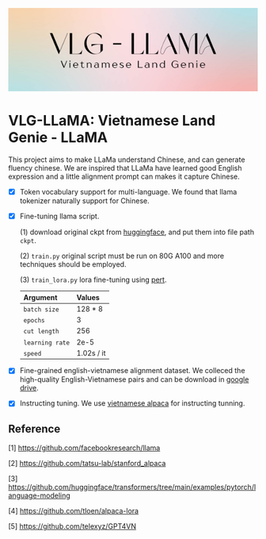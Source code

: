 <p align="center">
     <img src="figures/vlg-llama.png" alt="logo-pic" width = "550">
     <br/>
</p> 

# VLG-LLaMA: Vietnamese Land Genie - LLaMA

This project aims to make LLaMa understand Chinese, and can generate fluency chinese. We are inspired that LLaMa have learned good English expression and a little alignment prompt can makes it capture Chinese. 

- [X] Token vocabulary support for multi-language. We found that llama tokenizer naturally support for Chinese. 
- [X] Fine-tuning llama script.  

  (1) download original ckpt from [huggingface](https://huggingface.co/decapoda-research/llama-7b-hf), and put them into file path ```ckpt```. 

  (2) ```train.py``` original script must be run on 80G A100 and more techniques should be employed. 
  
  (3) ```train_lora.py``` lora fine-tuning using [pert](https://github.com/huggingface/peft). 
  
  | Argument | Values |
  |------|------|
  | `batch size` | 128 * 8 |
   | `epochs` | 3 |
   | `cut length` | 256 |
   | `learning rate` | 2e-5 |
   | `speed` | 1.02s / it |
  
  
- [X] Fine-grained english-vietnamese alignment dataset. We colleced the high-quality English-Vietnamese pairs and can be download in [google drive](https://drive.google.com/drive/folders/1GKRD_2bpQOLYptlgb1c30GOXJDy_rw7c?usp=sharing). 

[//]: # (     We also found that [BELLE]&#40;https://github.com/LianjiaTech/BELLE&#41; provide ckpts and chinese dataset, strongly recommended to refer it. )

- [X] Instructing tuning. We use [vietnamese alpaca](https://github.com/telexyz/GPT4VN) for instructing tunning. 

[//]: # (- [X] Open source [checkpoints]&#40;https://huggingface.co/feizhengcong/MLE-LLaMA/blob/main/README.md&#41;, gradio scripts and cases. )

[//]: # (     We found that LLaMA model tends to generate long sentences. )

[//]: # (<p align="center">)

[//]: # (     <img src="figures/case1.png" alt="case1" width = "1050">)

[//]: # (     <br/>)

[//]: # (</p> )

[//]: # ()
[//]: # (<p align="center">)

[//]: # (     <img src="figures/case2.png" alt="case2" width = "1050">)

[//]: # (     <br/>)

[//]: # (</p> )

[//]: # ()
[//]: # (<p align="center">)

[//]: # (     <img src="figures/case3.png" alt="case3" width = "1050">)

[//]: # (     <br/>)

[//]: # (</p> )



## Reference 
[1] https://github.com/facebookresearch/llama 

[2] https://github.com/tatsu-lab/stanford_alpaca 

[3] https://github.com/huggingface/transformers/tree/main/examples/pytorch/language-modeling

[4] https://github.com/tloen/alpaca-lora

[5] https://github.com/telexyz/GPT4VN

